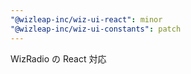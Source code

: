 ```yaml
---
"@wizleap-inc/wiz-ui-react": minor
"@wizleap-inc/wiz-ui-constants": patch
---
```


WizRadio の React 対応
